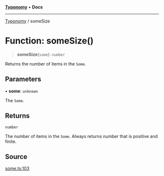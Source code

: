 [**Typonomy**](../README.md) • **Docs**

***

[Typonomy](../globals.md) / someSize

# Function: someSize()

> **someSize**(`some`): `number`

Returns the number of items in the `Some`.

## Parameters

• **some**: `unknown`

The `Some`.

## Returns

`number`

The number of items in the `Some`. Always returns number that is positive and finite.

## Source

[some.ts:103](https://github.com/softcraft-development/typonomy/blob/cee340f062935faae6d8d20bbf994df4a652481c/src/some.ts#L103)
